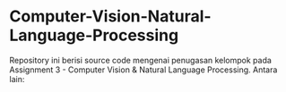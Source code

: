 # Computer-Vision-Natural-Language-Processing
Repository ini berisi source code mengenai penugasan kelompok pada Assignment 3 - Computer Vision &amp; Natural Language Processing. Antara lain:
